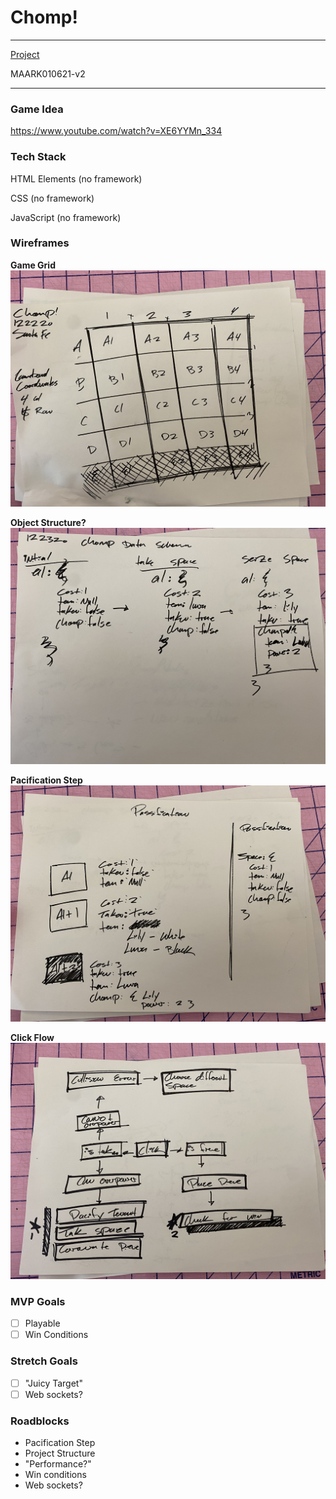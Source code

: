 # Chomp!

---

[Project](src/index.html)

MAARK010621-v2

---

### Game Idea

https://www.youtube.com/watch?v=XE6YYMn_334

### Tech Stack

HTML Elements (no framework)

CSS (no framework)

JavaScript (no framework)

### Wireframes

**Game Grid**
![Game Grid](journal/images/122320-a.png)

**Object Structure?**
![alt text](journal/images/122320-c.png)

**Pacification Step**
![alt text](journal/images/122320-b.png)

**Click Flow**
![alt text](journal/images/122320-d.png)

### MVP Goals

- [ ] Playable
- [ ] Win Conditions

### Stretch Goals

- [ ] "Juicy Target"
- [ ] Web sockets?

### Roadblocks

- Pacification Step
- Project Structure
- "Performance?"
- Win conditions
- Web sockets?
